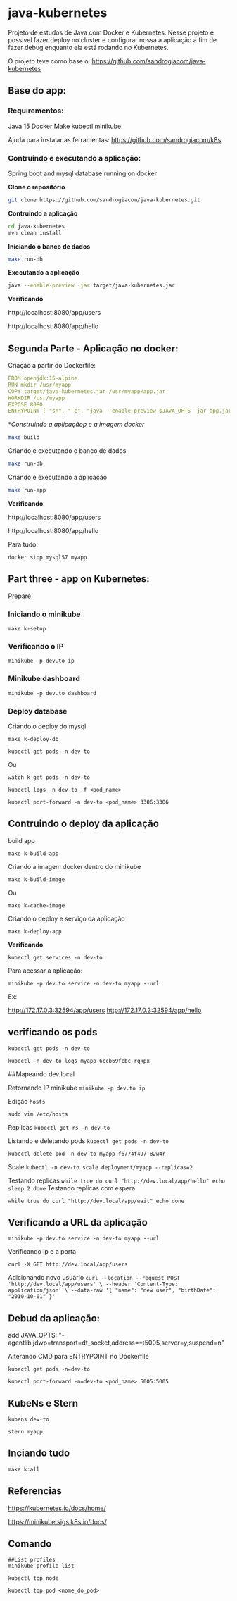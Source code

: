 # java-kubernetes
Projeto de estudos de Java com Docker e Kubernetes. Nesse projeto é possivel fazer deploy no cluster e configurar nossa a aplicação a fim de fazer debug enquanto ela está rodando no Kubernetes.

O projeto teve como base o: https://github.com/sandrogiacom/java-kubernetes


## Base do app:

### Requirementos:
Java 15
Docker
Make
kubectl
minikube

Ajuda para instalar as ferramentas:
https://github.com/sandrogiacom/k8s

### Contruindo e executando a aplicação:

Spring boot and mysql database running on docker

**Clone o repósitório**
```bash
git clone https://github.com/sandrogiacom/java-kubernetes.git
```

**Contruindo a aplicação**
```bash
cd java-kubernetes
mvn clean install
```

**Iniciando o banco de dados**
```bash
make run-db
```

**Executando a aplicação**
```bash
java --enable-preview -jar target/java-kubernetes.jar
```

**Verificando**

http://localhost:8080/app/users

http://localhost:8080/app/hello

## Segunda Parte - Aplicação no docker:

Criação a partir do Dockerfile:

```yaml
FROM openjdk:15-alpine
RUN mkdir /usr/myapp
COPY target/java-kubernetes.jar /usr/myapp/app.jar
WORKDIR /usr/myapp
EXPOSE 8080
ENTRYPOINT [ "sh", "-c", "java --enable-preview $JAVA_OPTS -jar app.jar" ]
```

**Construindo a aplicaçãop e a imagem docker*

```bash
make build
```

Criando e executando o banco de dados
```bash
make run-db
```

Criando e executando a aplicação
```bash
make run-app
```

**Verificando**

http://localhost:8080/app/users

http://localhost:8080/app/hello

Para tudo:

`
docker stop mysql57 myapp
`

## Part three - app on Kubernetes:

Prepare

### Iniciando o minikube
`
make k-setup
`

### Verificando o IP

`
minikube -p dev.to ip
`

### Minikube dashboard

`
minikube -p dev.to dashboard
`

### Deploy database

Criando o deploy do mysql

`
make k-deploy-db
`

`
kubectl get pods -n dev-to
`

Ou

`
watch k get pods -n dev-to
`


`
kubectl logs -n dev-to -f <pod_name>
`

`
kubectl port-forward -n dev-to <pod_name> 3306:3306
`

## Contruindo o deploy da aplicação

build app

`
make k-build-app
` 

Criando a imagem docker dentro do minikube

`
make k-build-image
`

Ou

`
make k-cache-image
`  

Criando o deploy e serviço da aplicação

`
make k-deploy-app
` 

**Verificando**

`
kubectl get services -n dev-to
`

Para acessar a aplicação:

`
minikube -p dev.to service -n dev-to myapp --url
`

Ex:

http://172.17.0.3:32594/app/users
http://172.17.0.3:32594/app/hello

## verificando os pods

`
kubectl get pods -n dev-to
`

`
kubectl -n dev-to logs myapp-6ccb69fcbc-rqkpx
`

##Mapeando dev.local

Retornando IP minikube
`
minikube -p dev.to ip
` 

Edição `hosts` 

`
sudo vim /etc/hosts
`

Replicas
`
kubectl get rs -n dev-to
`

Listando e deletando pods
`
kubectl get pods -n dev-to
`

`
kubectl delete pod -n dev-to myapp-f6774f497-82w4r
`

Scale
`
kubectl -n dev-to scale deployment/myapp --replicas=2
`

Testando replicas
`
while true
do curl "http://dev.local/app/hello"
echo
sleep 2
done
`
Testando replicas com espera

`
while true
do curl "http://dev.local/app/wait"
echo
done
`

## Verificando a URL da aplicação
`minikube -p dev.to service -n dev-to myapp --url`

Verificando ip e a porta

`
curl -X GET http://dev.local/app/users
`

Adicionando novo usuário
`
curl --location --request POST 'http://dev.local/app/users' \
--header 'Content-Type: application/json' \
--data-raw '{
    "name": "new user",
    "birthDate": "2010-10-01"
}'
`

## Debud da aplicação:

add   JAVA_OPTS: "-agentlib:jdwp=transport=dt_socket,address=*:5005,server=y,suspend=n"
 
Alterando CMD para ENTRYPOINT no Dockerfile

`
kubectl get pods -n=dev-to
`

`
kubectl port-forward -n=dev-to <pod_name> 5005:5005
`

## KubeNs e Stern

`
kubens dev-to
`

`
stern myapp
` 

## Inciando tudo

`make k:all`


## Referencias

https://kubernetes.io/docs/home/

https://minikube.sigs.k8s.io/docs/

## Comando

```
##List profiles
minikube profile list

kubectl top node

kubectl top pod <nome_do_pod>
```
